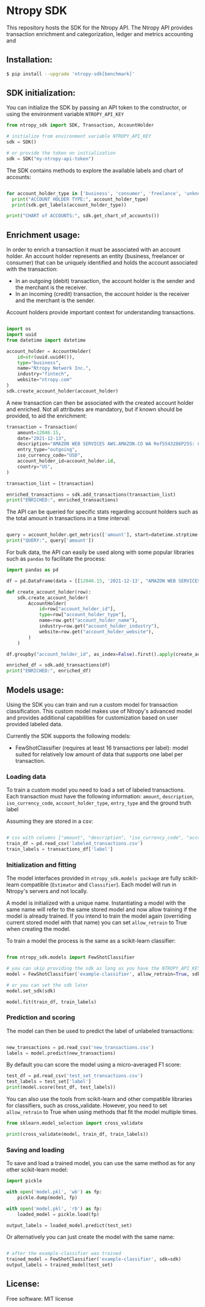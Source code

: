 # Ntropy SDK

This repository hosts the SDK for the Ntropy API.
The Ntropy API provides transaction enrichment and categorization, ledger and metrics accounting and 


## Installation:

```bash
$ pip install --upgrade 'ntropy-sdk[benchmark]'
```

## SDK initialization:

You can initialize the SDK by passing an API token to the constructor, or using the environment variable `NTROPY_API_KEY`

```python
from ntropy_sdk import SDK, Transaction, AccountHolder

# initialize from environment variable NTROPY_API_KEY
sdk = SDK()

# or provide the token on initialization
sdk = SDK("my-ntropy-api-token")
```

The SDK contains methods to explore the available labels and chart of accounts:

```python

for account_holder_type in ['business', 'consumer', 'freelance', 'unknown']:
  print("ACCOUNT HOLDER TYPE:", account_holder_type)
  print(sdk.get_labels(account_holder_type))

print("CHART of ACCOUNTS:", sdk.get_chart_of_accounts())

```

## Enrichment usage:

In order to enrich a transaction it must be associated with an account holder. An account holder represents an entity (business, freelancer or consumer) that can be uniquely identified and holds the account associated with the transaction:

- In an outgoing (debit) transaction, the account holder is the sender and the merchant is the receiver.
- In an incoming (credit) transaction, the account holder is the receiver and the merchant is the sender.

Account holders provide important context for understanding transactions.

```python

import os
import uuid
from datetime import datetime

account_holder = AccountHolder(
    id=str(uuid.uuid4()),
    type="business",
    name="Ntropy Network Inc.",
    industry="fintech",
    website="ntropy.com"
)
sdk.create_account_holder(account_holder)
```

A new transaction can then be associated with the created account holder and enriched. Not all attributes are mandatory, but if known should be provided, to aid the enrichment:

```python
transaction = Transaction(
    amount=12046.15,
    date="2021-12-13",
    description="AMAZON WEB SERVICES AWS.AMAZON.CO WA Ref5543286P25S: Crd15",
    entry_type="outgoing",
    iso_currency_code="USD",
    account_holder_id=account_holder.id,
    country="US",
)

transaction_list = [transaction]

enriched_transactions = sdk.add_transactions(transaction_list)
print("ENRICHED:", enriched_transactions)
```

The API can be queried for specific stats regarding account holders such as the total amount in transactions in a time interval:

```python

query = account_holder.get_metrics(['amount'], start=datetime.strptime("2021-12-01", "%Y-%m-%d"), end=datetime.strptime("2022-01-01", "%Y-%m-%d"))
print("QUERY:", query['amount'])

```

For bulk data, the API can easily be used along with some popular libraries such as `pandas` to facilitate the process:

```python
import pandas as pd

df = pd.DataFrame(data = [[12046.15, '2021-12-13', "AMAZON WEB SERVICES AWS.AMAZON.CO WA Ref5543286P25S: Crd15", 'outgoing', 'USD', 'US', str(uuid.uuid4()), 'business', "Ntropy Network Inc.", "fintech", "ntropy.com"]], columns = ["amount", "date", "description", "entry_type", "iso_currency_code", "country", "account_holder_id", "account_holder_type", "account_holder_name", "account_holder_industry", "account_holder_website"])

def create_account_holder(row):
    sdk.create_account_holder(
        AccountHolder(
            id=row["account_holder_id"],
            type=row["account_holder_type"],
            name=row.get("account_holder_name"),
            industry=row.get("account_holder_industry"),
            website=row.get("account_holder_website"),
        )
    )

df.groupby("account_holder_id", as_index=False).first().apply(create_account_holder, axis=1)

enriched_df = sdk.add_transactions(df)
print("ENRICHED:", enriched_df)

```

## Models usage:

Using the SDK you can train and run a custom model for transaction classification.
This custom model makes use of Ntropy's advanced model and provides additional capabilities for customization based on user provided labeled data.


Currently the SDK supports the following models:
- FewShotClassifier (requires at least 16 transactions per label): model suited for relatively low amount of data that supports one label per transaction.

### Loading data

To train a custom model you need to load a set of labeled transactions. Each transaction must have the following information: `amount`, `description`, `iso_currency_code`, `account_holder_type`, `entry_type` and the ground truth label

Assuming they are stored in a csv:

```python

# csv with columns ["amount", "description", "iso_currency_code", "account_holder_type", "entry_type", "label"]
train_df = pd.read_csv('labeled_transactions.csv')
train_labels = transactions_df['label']

```

### Initialization and fitting

The model interfaces provided in `ntropy_sdk.models package` are fully scikit-learn compatible (`Estimator` and `Classifier`). Each model will run in Ntropy's servers and not locally.

A model is initialized with a unique name. Instantiating a model with the same name will refer to the same stored model and now allow training if the model is already trained. If you intend to train the model again (overriding current stored model with that name) you can set `allow_retrain` to True when creating the model.

To train a model the process is the same as a scikit-learn classifier:

```python

from ntropy_sdk.models import FewShotClassifier

# you can skip providing the sdk as long as you have the NTROPY_API_KEY environment variable set
model = FewShotClassifier('example-classifier', allow_retrain=True, sdk=sdk)

# or you can set the sdk later
model.set_sdk(sdk)

model.fit(train_df, train_labels)
```

### Prediction and scoring

The model can then be used to predict the label of unlabeled transactions:

```python

new_transactions = pd.read_csv('new_transactions.csv')
labels = model.predict(new_transactions)
```

By default you can score the model using a micro-averaged F1 score:

```python
test_df = pd.read_csv('test_set_transactions.csv')
test_labels = test_set['label']
print(model.score(test_df, test_labels))
```

You can also use the tools from scikit-learn and other compatible libraries for classifiers, such as cross_validate. However, you need to set `allow_retrain` to True when using methods that fit the model multiple times.

```python
from sklearn.model_selection import cross_validate

print(cross_validate(model, train_df, train_labels))
```

### Saving and loading

To save and load a trained model, you can use the same method as for any other scikit-learn model:

```python
import pickle

with open('model.pkl', 'wb') as fp:
    pickle.dump(model, fp)

with open('model.pkl', 'rb') as fp:
    loaded_model = pickle.load(fp)

output_labels = loaded_model.predict(test_set)
```

Or alternatively you can just create the model with the same name:

```python

# after the example-classifier was trained
trained_model = FewShotClassifier('example-classifier', sdk=sdk)
output_labels = trained_model(test_set)
```


## License:
Free software: MIT license


